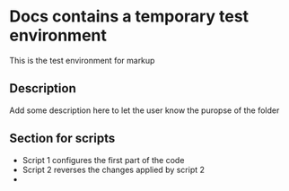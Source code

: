 # Docs contains a temporary test environment

This is the test environment for markup

## Description 
Add some description here to let the user know the puropse of the folder

## Section for scripts
- Script 1 configures the first part of the code
- Script 2 reverses the changes applied by script 2
- 
